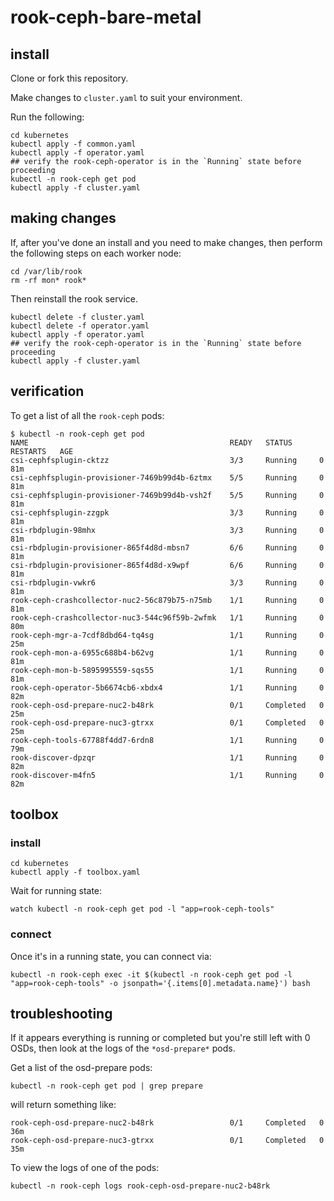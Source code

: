 # rook-ceph-bare-metal



## install

Clone or fork this repository.

Make changes to `cluster.yaml` to suit your environment.

Run the following:
```
cd kubernetes
kubectl apply -f common.yaml
kubectl apply -f operator.yaml
## verify the rook-ceph-operator is in the `Running` state before proceeding
kubectl -n rook-ceph get pod
kubectl apply -f cluster.yaml
```

## making changes

If, after you've done an install and you need to make changes, then perform the following steps on each worker node:

```
cd /var/lib/rook
rm -rf mon* rook*
```

Then reinstall the rook service.

```
kubectl delete -f cluster.yaml
kubectl delete -f operator.yaml
kubectl apply -f operator.yaml
## verify the rook-ceph-operator is in the `Running` state before proceeding
kubectl apply -f cluster.yaml
```

## verification

To get a list of all the `rook-ceph` pods:
```
$ kubectl -n rook-ceph get pod
NAME                                             READY   STATUS      RESTARTS   AGE
csi-cephfsplugin-cktzz                           3/3     Running     0          81m
csi-cephfsplugin-provisioner-7469b99d4b-6ztmx    5/5     Running     0          81m
csi-cephfsplugin-provisioner-7469b99d4b-vsh2f    5/5     Running     0          81m
csi-cephfsplugin-zzgpk                           3/3     Running     0          81m
csi-rbdplugin-98mhx                              3/3     Running     0          81m
csi-rbdplugin-provisioner-865f4d8d-mbsn7         6/6     Running     0          81m
csi-rbdplugin-provisioner-865f4d8d-x9wpf         6/6     Running     0          81m
csi-rbdplugin-vwkr6                              3/3     Running     0          81m
rook-ceph-crashcollector-nuc2-56c879b75-n75mb    1/1     Running     0          81m
rook-ceph-crashcollector-nuc3-544c96f59b-2wfmk   1/1     Running     0          80m
rook-ceph-mgr-a-7cdf8dbd64-tq4sg                 1/1     Running     0          25m
rook-ceph-mon-a-6955c688b4-b62vg                 1/1     Running     0          81m
rook-ceph-mon-b-5895995559-sqs55                 1/1     Running     0          81m
rook-ceph-operator-5b6674cb6-xbdx4               1/1     Running     0          82m
rook-ceph-osd-prepare-nuc2-b48rk                 0/1     Completed   0          25m
rook-ceph-osd-prepare-nuc3-gtrxx                 0/1     Completed   0          25m
rook-ceph-tools-67788f4dd7-6rdn8                 1/1     Running     0          79m
rook-discover-dpzqr                              1/1     Running     0          82m
rook-discover-m4fn5                              1/1     Running     0          82m
```

## toolbox

### install

```
cd kubernetes
kubectl apply -f toolbox.yaml
```

Wait for running state:
```
watch kubectl -n rook-ceph get pod -l "app=rook-ceph-tools"
```

### connect

Once it's in a running state, you can connect via:
```
kubectl -n rook-ceph exec -it $(kubectl -n rook-ceph get pod -l "app=rook-ceph-tools" -o jsonpath='{.items[0].metadata.name}') bash
```

## troubleshooting

If it appears everything is running or completed but you're still left with 0 OSDs, then look at the logs of the `*osd-prepare*` pods.

Get a list of the osd-prepare pods:
```
kubectl -n rook-ceph get pod | grep prepare
```
will return something like:
```
rook-ceph-osd-prepare-nuc2-b48rk                 0/1     Completed   0          36m
rook-ceph-osd-prepare-nuc3-gtrxx                 0/1     Completed   0          35m
```

To view the logs of one of the pods:
```
kubectl -n rook-ceph logs rook-ceph-osd-prepare-nuc2-b48rk
```



